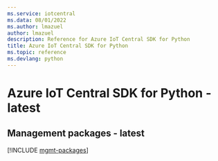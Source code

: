 ```yaml
---
ms.service: iotcentral
ms.data: 08/01/2022
ms.author: lmazuel
author: lmazuel
description: Reference for Azure IoT Central SDK for Python
title: Azure IoT Central SDK for Python
ms.topic: reference
ms.devlang: python
---
```

# Azure IoT Central SDK for Python - latest

## Management packages - latest
[!INCLUDE [mgmt-packages](iot-central-mgmt-index.md)]